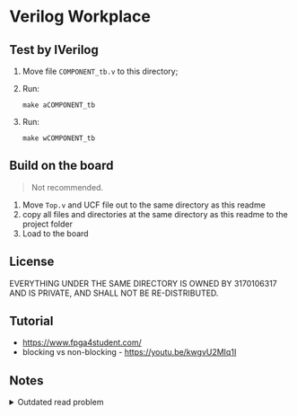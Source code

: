 # Verilog Workplace

## Test by IVerilog

1. Move file `COMPONENT_tb.v` to this directory;
1. Run:

    ```
    make aCOMPONENT_tb
    ```

1. Run:

    ```
    make wCOMPONENT_tb
    ```

## Build on the board

> Not recommended.

1. Move `Top.v` and UCF file out to the same directory as this readme
1. copy all files and directories at the same directory as this readme to the project folder
1. Load to the board

## License

EVERYTHING UNDER THE SAME DIRECTORY IS OWNED BY 3170106317 AND IS PRIVATE, AND SHALL NOT BE RE-DISTRIBUTED.

## Tutorial

-   <https://www.fpga4student.com/>
-   blocking vs non-blocking - <https://youtu.be/kwgvU2MIq1I>

## Notes

<details>
    <summary> Outdated read problem </summary>

### Outdated read problem

```verilog
always @(state) began
    case (state)
        state1: began
            shiftRegister = 1;
        end
        state2: began
            // read register
        end
    endcase
end
```

... When reading the register, the value has not been shifted.

To solve the problem (to get the updated value):

```verilog
always @(*) began
    case (state)
        state1: began
            shiftRegister = 1;
        end
        state2: began
            // read register
        end
    endcase
end
```

</detail>
